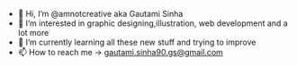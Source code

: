 - 👋 Hi, I’m @amnotcreative aka Gautami Sinha
- 👀 I’m interested in graphic designing,illustration, web development and a lot more
- 🌱 I’m currently learning all these new stuff and trying to improve
- 📫 How to reach me -> gautami.sinha90.gs@gmail.com

<!---
amnotcreative/amnotcreative is a ✨ special ✨ repository because its `README.md` (this file) appears on your GitHub profile.
You can click the Preview link to take a look at your changes.
--->
